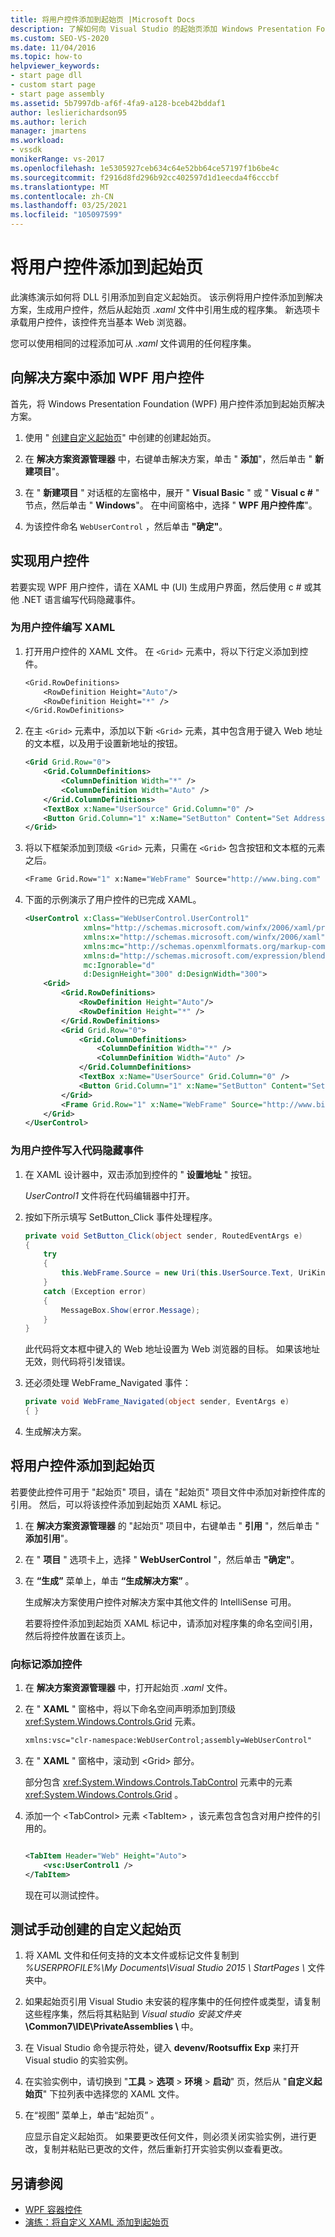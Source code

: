 ```yaml
---
title: 将用户控件添加到起始页 |Microsoft Docs
description: 了解如何向 Visual Studio 的起始页添加 Windows Presentation Foundation (WPF) 用户控件。
ms.custom: SEO-VS-2020
ms.date: 11/04/2016
ms.topic: how-to
helpviewer_keywords:
- start page dll
- custom start page
- start page assembly
ms.assetid: 5b7997db-af6f-4fa9-a128-bceb42bddaf1
author: leslierichardson95
ms.author: lerich
manager: jmartens
ms.workload:
- vssdk
monikerRange: vs-2017
ms.openlocfilehash: 1e5305927ceb634c64e52bb64ce57197f1b6be4c
ms.sourcegitcommit: f2916d8fd296b92cc402597d1d1eecda4f6cccbf
ms.translationtype: MT
ms.contentlocale: zh-CN
ms.lasthandoff: 03/25/2021
ms.locfileid: "105097599"
---
```

# <a name="add-user-control-to-the-start-page"></a>将用户控件添加到起始页

此演练演示如何将 DLL 引用添加到自定义起始页。 该示例将用户控件添加到解决方案，生成用户控件，然后从起始页 *.xaml* 文件中引用生成的程序集。 新选项卡承载用户控件，该控件充当基本 Web 浏览器。

您可以使用相同的过程添加可从 *.xaml* 文件调用的任何程序集。

## <a name="add-a-wpf-user-control-to-the-solution"></a>向解决方案中添加 WPF 用户控件

首先，将 Windows Presentation Foundation (WPF) 用户控件添加到起始页解决方案。

1. 使用 " [创建自定义起始页](../extensibility/creating-a-custom-start-page.md)" 中创建的创建起始页。

2. 在 **解决方案资源管理器** 中，右键单击解决方案，单击 " **添加**"，然后单击 " **新建项目**"。

3. 在 " **新建项目** " 对话框的左窗格中，展开 " **Visual Basic** " 或 " **Visual c #** " 节点，然后单击 " **Windows**"。 在中间窗格中，选择 " **WPF 用户控件库**"。

4. 为该控件命名 `WebUserControl` ，然后单击 **"确定"**。

## <a name="implement-the-user-control"></a>实现用户控件

若要实现 WPF 用户控件，请在 XAML 中 (UI) 生成用户界面，然后使用 c # 或其他 .NET 语言编写代码隐藏事件。

### <a name="to-write-the-xaml-for-the-user-control"></a>为用户控件编写 XAML

1. 打开用户控件的 XAML 文件。 在 `<Grid>` 元素中，将以下行定义添加到控件。

    ```vb
    <Grid.RowDefinitions>
        <RowDefinition Height="Auto"/>
        <RowDefinition Height="*" />
    </Grid.RowDefinitions>

    ```

2. 在主 `<Grid>` 元素中，添加以下新 `<Grid>` 元素，其中包含用于键入 Web 地址的文本框，以及用于设置新地址的按钮。

    ```xml
    <Grid Grid.Row="0">
        <Grid.ColumnDefinitions>
            <ColumnDefinition Width="*" />
            <ColumnDefinition Width="Auto" />
        </Grid.ColumnDefinitions>
        <TextBox x:Name="UserSource" Grid.Column="0" />
        <Button Grid.Column="1" x:Name="SetButton" Content="Set Address" Click="SetButton_Click" />
    </Grid>
    ```

3. 将以下框架添加到顶级 `<Grid>` 元素，只需在 `<Grid>` 包含按钮和文本框的元素之后。

    ```vb
    <Frame Grid.Row="1" x:Name="WebFrame" Source="http://www.bing.com" Navigated="WebFrame_Navigated" />
    ```

4. 下面的示例演示了用户控件的已完成 XAML。

    ```xml
    <UserControl x:Class="WebUserControl.UserControl1"
                 xmlns="http://schemas.microsoft.com/winfx/2006/xaml/presentation"
                 xmlns:x="http://schemas.microsoft.com/winfx/2006/xaml"
                 xmlns:mc="http://schemas.openxmlformats.org/markup-compatibility/2006"
                 xmlns:d="http://schemas.microsoft.com/expression/blend/2008"
                 mc:Ignorable="d"
                 d:DesignHeight="300" d:DesignWidth="300">
        <Grid>
            <Grid.RowDefinitions>
                <RowDefinition Height="Auto"/>
                <RowDefinition Height="*" />
            </Grid.RowDefinitions>
            <Grid Grid.Row="0">
                <Grid.ColumnDefinitions>
                    <ColumnDefinition Width="*" />
                    <ColumnDefinition Width="Auto" />
                </Grid.ColumnDefinitions>
                <TextBox x:Name="UserSource" Grid.Column="0" />
                <Button Grid.Column="1" x:Name="SetButton" Content="Set Address" Click="SetButton_Click" />
            </Grid>
            <Frame Grid.Row="1" x:Name="WebFrame" Source="http://www.bing.com" Navigated="WebFrame_Navigated" />
        </Grid>
    </UserControl>

    ```

### <a name="to-write-the-code-behind-events-for-the-user-control"></a>为用户控件写入代码隐藏事件

1. 在 XAML 设计器中，双击添加到控件的 " **设置地址** " 按钮。

    *UserControl1* 文件将在代码编辑器中打开。

2. 按如下所示填写 SetButton_Click 事件处理程序。

    ```csharp
    private void SetButton_Click(object sender, RoutedEventArgs e)
    {
        try
        {
            this.WebFrame.Source = new Uri(this.UserSource.Text, UriKind.Absolute);
        }
        catch (Exception error)
        {
            MessageBox.Show(error.Message);
        }
    }
    ```

    此代码将文本框中键入的 Web 地址设置为 Web 浏览器的目标。 如果该地址无效，则代码将引发错误。

3. 还必须处理 WebFrame_Navigated 事件：

    ```csharp
    private void WebFrame_Navigated(object sender, EventArgs e)
    { }
    ```

4. 生成解决方案。

## <a name="add-the-user-control-to-the-start-page"></a>将用户控件添加到起始页

若要使此控件可用于 "起始页" 项目，请在 "起始页" 项目文件中添加对新控件库的引用。 然后，可以将该控件添加到起始页 XAML 标记。

1. 在 **解决方案资源管理器** 的 "起始页" 项目中，右键单击 " **引用** "，然后单击 " **添加引用**"。

2. 在 " **项目** " 选项卡上，选择 " **WebUserControl** "，然后单击 **"确定"**。

3. 在 **“生成”** 菜单上，单击 **“生成解决方案”** 。

    生成解决方案使用户控件对解决方案中其他文件的 IntelliSense 可用。

    若要将控件添加到起始页 XAML 标记中，请添加对程序集的命名空间引用，然后将控件放置在该页上。

### <a name="to-add-the-control-to-the-markup"></a>向标记添加控件

1. 在 **解决方案资源管理器** 中，打开起始页 *.xaml* 文件。

2. 在 " **XAML** " 窗格中，将以下命名空间声明添加到顶级 <xref:System.Windows.Controls.Grid> 元素。

   ```xml
   xmlns:vsc="clr-namespace:WebUserControl;assembly=WebUserControl"
   ```

3. 在 " **XAML** " 窗格中，滚动到 \<Grid> 部分。

    部分包含 <xref:System.Windows.Controls.TabControl> 元素中的元素 <xref:System.Windows.Controls.Grid> 。

4. 添加一个 \<TabControl> 元素 \<TabItem> ，该元素包含包含对用户控件的引用的。

    ```xml

    <TabItem Header="Web" Height="Auto">
        <vsc:UserControl1 />
    </TabItem>

    ```

    现在可以测试控件。

## <a name="test-a-manually-created-custom-start-page"></a>测试手动创建的自定义起始页

1. 将 XAML 文件和任何支持的文本文件或标记文件复制到 *%USERPROFILE%\My Documents\Visual Studio 2015 \ StartPages \\* 文件夹中。

2. 如果起始页引用 Visual Studio 未安装的程序集中的任何控件或类型，请复制这些程序集，然后将其粘贴到 _Visual studio 安装文件夹_**\Common7\IDE\PrivateAssemblies \\** 中。

3. 在 Visual Studio 命令提示符处，键入 **devenv/Rootsuffix Exp** 来打开 Visual studio 的实验实例。

4. 在实验实例中，请切换到 "**工具**  >  **选项**  >  **环境**  >  **启动**" 页，然后从 "**自定义起始页**" 下拉列表中选择您的 XAML 文件。

5. 在“视图”  菜单上，单击“起始页” 。

    应显示自定义起始页。 如果要更改任何文件，则必须关闭实验实例，进行更改，复制并粘贴已更改的文件，然后重新打开实验实例以查看更改。

## <a name="see-also"></a>另请参阅

- [WPF 容器控件](/previous-versions/bb675291(v=vs.110))
- [演练：将自定义 XAML 添加到起始页](../extensibility/walkthrough-adding-custom-xaml-to-the-start-page.md)